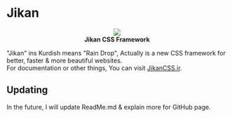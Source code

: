 # Jikan

<p align="center">
    <img src="http://jikancss.ir/Images/Logo.png">
    <br>
    <strong>Jikan CSS Framework</strong>
</p>

"Jikan" ins Kurdish means "Rain Drop", Actually is a new CSS framework for better, faster &amp; more beautiful websites.
<br>
For documentation or other things, You can visit [JikanCSS.ir](http://JikanCSS.ir).
<br>
## Updating
In the future, I will update ReadMe.md & explain more for GitHub page.
